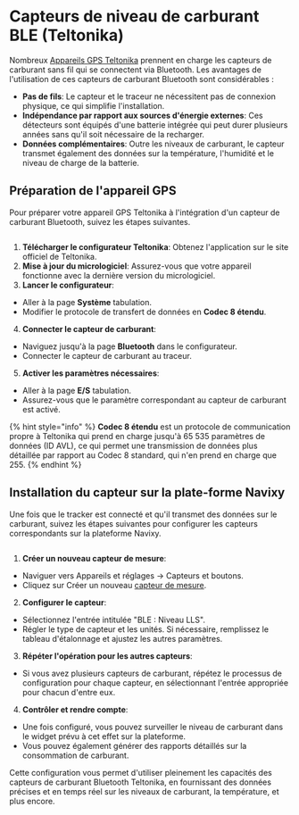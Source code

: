 # Capteurs de niveau de carburant BLE (Teltonika)

Nombreux [Appareils GPS Teltonika](https://www.navixy.com/devices/teltonika/) prennent en charge les capteurs de carburant sans fil qui se connectent via Bluetooth. Les avantages de l'utilisation de ces capteurs de carburant Bluetooth sont considérables :

* **Pas de fils**: Le capteur et le traceur ne nécessitent pas de connexion physique, ce qui simplifie l'installation.
* **Indépendance par rapport aux sources d'énergie externes**: Ces détecteurs sont équipés d'une batterie intégrée qui peut durer plusieurs années sans qu'il soit nécessaire de la recharger.
* **Données complémentaires**: Outre les niveaux de carburant, le capteur transmet également des données sur la température, l'humidité et le niveau de charge de la batterie.

## Préparation de l'appareil GPS

Pour préparer votre appareil GPS Teltonika à l'intégration d'un capteur de carburant Bluetooth, suivez les étapes suivantes.

<figure><img src="https://www.navixy.com/wp-content/uploads/2019/09/teltonika.configurator_2019-09-28_13-56-33-600x365.png" alt=""><figcaption></figcaption></figure>

1. **Télécharger le configurateur Teltonika**: Obtenez l'application sur le site officiel de Teltonika.
2. **Mise à jour du micrologiciel**: Assurez-vous que votre appareil fonctionne avec la dernière version du micrologiciel.
3. **Lancer le configurateur**:

* Aller à la page **Système** tabulation.
* Modifier le protocole de transfert de données en **Codec 8 étendu**.

4. **Connecter le capteur de carburant**:

* Naviguez jusqu'à la page **Bluetooth** dans le configurateur.
* Connecter le capteur de carburant au traceur.

5. **Activer les paramètres nécessaires**:

* Aller à la page **E/S** tabulation.
* Assurez-vous que le paramètre correspondant au capteur de carburant est activé.

{% hint style="info" %}
**Codec 8 étendu** est un protocole de communication propre à Teltonika qui prend en charge jusqu'à 65 535 paramètres de données (ID AVL), ce qui permet une transmission de données plus détaillée par rapport au Codec 8 standard, qui n'en prend en charge que 255.
{% endhint %}

## Installation du capteur sur la plate-forme Navixy

Une fois que le tracker est connecté et qu'il transmet des données sur le carburant, suivez les étapes suivantes pour configurer les capteurs correspondants sur la plateforme Navixy.

<figure><img src="https://www.navixy.com/wp-content/uploads/2019/09/chrome_2019-09-28_13-59-40-600x296.png" alt=""><figcaption></figcaption></figure>

1. **Créer un nouveau capteur de mesure**:

* Naviguer vers Appareils et réglages → Capteurs et boutons.
* Cliquez sur Créer un nouveau [capteur de mesure](../../measurement-sensors/).

2. **Configurer le capteur**:

* Sélectionnez l'entrée intitulée "BLE : Niveau LLS".
* Régler le type de capteur et les unités. Si nécessaire, remplissez le tableau d'étalonnage et ajustez les autres paramètres.

3. **Répéter l'opération pour les autres capteurs**:

* Si vous avez plusieurs capteurs de carburant, répétez le processus de configuration pour chaque capteur, en sélectionnant l'entrée appropriée pour chacun d'entre eux.

4. **Contrôler et rendre compte**:

* Une fois configuré, vous pouvez surveiller le niveau de carburant dans le widget prévu à cet effet sur la plateforme.
* Vous pouvez également générer des rapports détaillés sur la consommation de carburant.

Cette configuration vous permet d'utiliser pleinement les capacités des capteurs de carburant Bluetooth Teltonika, en fournissant des données précises et en temps réel sur les niveaux de carburant, la température, et plus encore.
